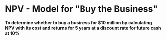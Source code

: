 # NPV - Model for "Buy the Business"
#### To determine whether to buy a business for $10 million by calculating NPV with its cost and returns for 5 years at a discount rate for future cash at 10% 
